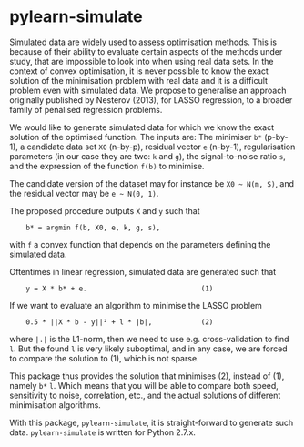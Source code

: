 pylearn-simulate
================

Simulated data are widely used to assess optimisation methods. This is because
of their ability to evaluate certain aspects of the methods under study, that
are impossible to look into when using real data sets. In the context of convex
optimisation, it is never possible to know the exact solution of the
minimisation problem with real data and it is a difficult problem even with
simulated data. We propose to generalise an approach originally published by
Nesterov (2013), for LASSO regression, to a broader family of penalised
regression problems.

We would like to generate simulated data for which we know the exact solution
of the optimised function. The inputs are: The minimiser `b*` (p-by-1), a
candidate data set `X0` (n-by-p), residual vector `e` (n-by-1), regularisation
parameters (in our case they are two: `k` and `g`), the signal-to-noise ratio
`s`, and the expression of the function `f(b)` to minimise.

The candidate version of the dataset may for instance be `X0 ~ N(m, S)`, and
the residual vector may be `e ~ N(0, 1)`.

The proposed procedure outputs `X` and `y` such that
```
    b* = argmin f(b, X0, e, k, g, s),
```
with `f` a convex function that depends on the parameters defining the
simulated data.

Oftentimes in linear regression, simulated data are generated such that
```
    y = X * b* + e.                            (1)
```
If we want to evaluate an algorithm to minimise the LASSO problem
```
    0.5 * ||X * b - y||² + l * |b|,            (2)
```
where `|.|` is the L1-norm, then we need to use e.g. cross-validation to find
`l`. But the found `l` is very likely suboptimal, and in any case, we are
forced to compare the solution to (1), which is not sparse.

This package thus provides the solution that minimises (2), instead of
(1), namely `b*` `l`. Which means that you will be able to compare both speed,
sensitivity to noise, correlation, etc., and the actual solutions of different
minimisation algorithms.

With this package, `pylearn-simulate`, it is straight-forward to generate such
data. `pylearn-simulate` is written for Python 2.7.x.
